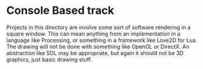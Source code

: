 Console Based track
================

Projects in this directory are involve some sort of software rendering in a square window.  This can mean anything from an implementation in a language like Processing, or something in a framework like Love2D for Lua.  The drawing will not be done with something like OpenGL or DirectX.  An abstraction like SDL may be appropriate, but again it should not be 3D graphics, just basic drawing stuff.